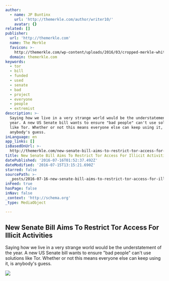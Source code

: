 ```yaml
---
author:
  - name: JP Buntinx
    url: 'http://themerkle.com/author/writer10/'
    avatar: {}
related: []
publisher:
  url: 'http://themerkle.com'
  name: The Merkle
  favicon: >-
    http://themerkle.com/wp-content/uploads/2016/03/cropped-merkle-white-1-192x192.png
  domain: themerkle.com
keywords:
  - tor
  - bill
  - funded
  - used
  - senate
  - bad
  - project
  - everyone
  - people
  - extremist
description: >-
  Saying how we live in a very strange world would be the understatement of the
  year. A new US Senate bill wants to ensure "bad people" can't use solutions
  like Tor. Whether or not this means everyone else can keep using it, is
  anybody's guess.
inLanguage: en
app_links: []
isBasedOnUrl: >-
  http://themerkle.com/new-senate-bill-aims-to-restrict-tor-access-for-illicit-activities/
title: New Senate Bill Aims To Restrict Tor Access For Illicit Activities
datePublished: '2016-07-16T01:52:37.492Z'
dateModified: '2016-07-15T13:15:21.690Z'
starred: false
sourcePath: >-
  _posts/2016-07-16-new-senate-bill-aims-to-restrict-tor-access-for-illicit-acti.md
inFeed: true
hasPage: false
inNav: false
_context: 'http://schema.org'
_type: MediaObject

---
```

<article style=""><h1>New Senate Bill Aims To Restrict Tor Access For Illicit Activities</h1><p>Saying how we live in a very strange world would be the understatement of the year. A new US Senate bill wants to ensure "bad people" can't use solutions like Tor. Whether or not this means everyone else can keep using it, is anybody's guess.</p><img src="http://themerkle.com/wp-content/uploads/2016/07/shutterstock_228107878.jpg" /></article>